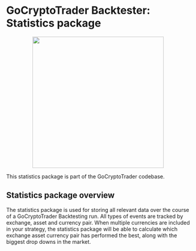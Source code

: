 # GoCryptoTrader Backtester: Statistics package

<img src="/backtester/common/backtester.png?raw=true" width="350px" height="350px" hspace="70">



This statistics package is part of the GoCryptoTrader codebase.

## Statistics package overview

The statistics package is used for storing all relevant data over the course of a GoCryptoTrader Backtesting run. All types of events are tracked by exchange, asset and currency pair.
When multiple currencies are included in your strategy, the statistics package will be able to calculate which exchange asset currency pair has performed the best, along with the biggest drop downs in the market.




